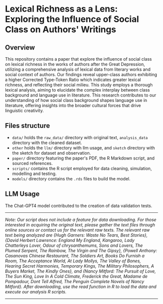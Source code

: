 # Lexical Richness as a Lens: Exploring the Influence of Social Class on Authors' Writings

## Overview

This repository contains a paper that explore the influence of social class on lexical richness in the works of authors  after the Great Depression, utilizing a comprehensive analysis of lexical data from literary works and social context of authors. Our findings reveal upper-class authors exhibiting a higher Corrected Type-Token Ratio which indicates greater lexical richness, and reflecting their social milieu. This study employs a thorough lexical analysis, aiming to elucidate the complex interplay between class background and language use in literature. This research contributes to our understanding of how social class background shapes language use in literature, offering insights into the broader cultural forces that drive linguistic creativity.

## Files structure

-   `data/` holds the `raw_data/` directory with original text, `analysis_data` directory with the cleaned dataset.
-   `other` holds the `llm/` directory with llm usage, and `sketch` directory with the sketch for dataset and observation.
-   `paper/` directory featuring the paper's PDF, the R Markdown script, and sourced references.
-   `scripts/` contains the R script employed for data cleaning, simulation, modelling and testing.
-   `models/` directory contains the `.rds` files to build the model.

## LLM Usage

The Chat-GPT4 model contributed to the creation of data validation tests.


---

*Note: Our script does not include a feature for data downloading. For those interested in acquiring the original text, please gather the text files through online sources or contact us for the relevant raw texts. The relevant raw text being analyzed are {Hugh Garners: Waste No Tears, Best Stories}, {David Herbert Lawrence: England My England, Kangaroo, Lady Chatterleys Lover, Odour of chrysanthemums, Sons and Lovers, The Plumed Serpent, The Rainbow, The Virgin and The Gipsy}, {Powell Anthony: Casanovas Chinese Restaurant, The Soldiers Art, Books Do Furnish a Room, The Acceptance World, At Lady Mollys, The Valley of Bones, Hearing Secret Harmonies, Temporary Kings, The Military Philosophers, A Buyers Market, The Kindly Ones}, and {Nancy Mitford: The Pursuit of Love, The Sun King, Love In A Cold Climate, Frederick the Great, Madame de Pompadour, Dont Tell Alfred, The Penguin Complete Novels of Nancy Mitford}. After downloading, use the read function in R to load the data and execute our analysis R scripts.*

---
